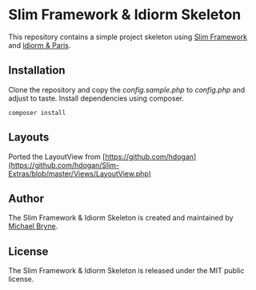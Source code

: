 # Slim Framework & Idiorm Skeleton

This repository contains a simple project skeleton using [Slim Framework](http://www.slimframework.com/) and [Idiorm & Paris](http://j4mie.github.io/idiormandparis/).

## Installation

Clone the repository and copy the *config.sample.php* to *config.php* and adjust to taste. Install dependencies using composer.

	composer install

## Layouts

Ported the LayoutView from [https://github.com/hdogan](https://github.com/hdogan/Slim-Extras/blob/master/Views/LayoutView.php)

## Author

The Slim Framework & Idiorm Skeleton is created and maintained by [Michael Bryne](https://www.mbryne.com).

## License

The Slim Framework & Idiorm Skeleton is released under the MIT public license.
